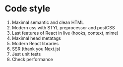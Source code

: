 # Code style

1. Maximal semantic and clean HTML
2. Modern css with STYL preprocessor and postCSS
3. Last features of React in live (hooks, context, mime)
4. Maximal head metatags
5. Modern React libraries
6. SSR (thank you Next.js)
7. Jest unit tests
8. Check performance
